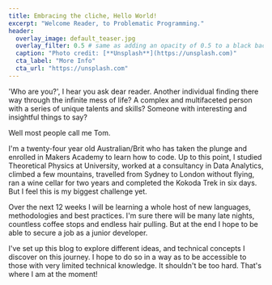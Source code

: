 ```yaml
---
title: Embracing the cliche, Hello World!
excerpt: "Welcome Reader, to Problematic Programming."
header:
  overlay_image: default_teaser.jpg
  overlay_filter: 0.5 # same as adding an opacity of 0.5 to a black background
  caption: "Photo credit: [**Unsplash**](https://unsplash.com)"
  cta_label: "More Info"
  cta_url: "https://unsplash.com"
---
```

'Who are you?', I hear you ask dear reader.
Another individual finding there way through the infinite mess of life?
A complex and multifaceted person with a series of unique talents and skills?
Someone with interesting and insightful things to say?

Well most people call me Tom.

I'm a twenty-four year old Australian/Brit who has taken the plunge and enrolled in Makers Academy to learn how to code. Up to this point, I studied Theoretical Physics at University, worked at a consultancy in Data Analytics, climbed a few mountains, travelled from Sydney to London without flying, ran a wine cellar for two years and completed the Kokoda Trek in six days.
But I feel this is my biggest challenge yet.

Over the next 12 weeks I will be learning a whole host of new languages, methodologies and best practices. I'm sure there will be many late nights, countless coffee stops and endless hair pulling. But at the end I hope to be able to secure a job as a junior developer.

I've set up this blog to explore different ideas, and technical concepts I discover on this journey.
I hope to do so in a way as to be accessible to those with very limited technical knowledge.
It shouldn't be too hard. That's where I am at the moment!
